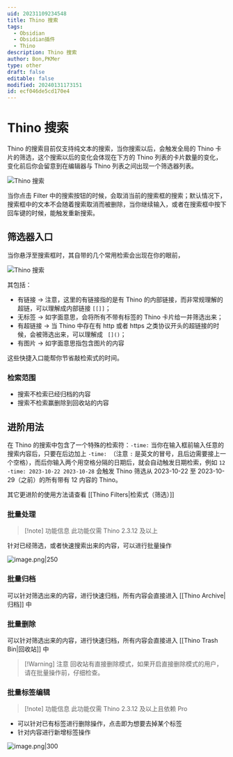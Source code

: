 ```yaml
---
uid: 20231109234548
title: Thino 搜索
tags:
  - Obsidian
  - Obsidian插件
  - Thino
description: Thino 搜索
author: Bon,PKMer
type: other
draft: false
editable: false
modified: 20240131173151
id: ecf046de5cd170e4
---
```


# Thino 搜索

Thino 的搜索目前仅支持纯文本的搜索，当你搜索以后，会触发全局的 Thino 卡片的筛选，这个搜索以后的变化会体现在下方的 Thino 列表的卡片数量的变化，变化前后你会留意到在编辑器与 Thino 列表之间出现一个筛选器列表。

![Thino 搜索](https://cdn.pkmer.cn/images/Pasted%20image%2020231109091704.png!pkmer)

当你点击 Filter 中的搜索按钮的时候，会取消当前的搜索框的搜索；默认情况下，搜索框中的文本不会随着搜索取消而被删除，当你继续输入，或者在搜索框中按下回车键的时候，能触发重新搜索。

## 筛选器入口

当你悬浮至搜索框时，其自带的几个常用检索会出现在你的眼前，

![Thino 搜索](https://cdn.pkmer.cn/images/Pasted%20image%2020231109093657.png!pkmer)

其包括：

- 有链接 -> 注意，这里的有链接指的是有 Thino 的内部链接，而非常规理解的超链，可以理解成内部链接 `[[]]`；
- 无标签 -> 如字面意思，会将所有不带有标签的 Thino 卡片给一并筛选出来；
- 有超链接 -> 当 Thino 中存在有 http 或者 https 之类协议开头的超链接的时候，会被筛选出来，可以理解成 ` []()`；
- 有图片 -> 如字面意思指包含图片的内容

这些快捷入口能帮你节省敲检索式的时间。

### 检索范围

- 搜索不检索已经归档的内容
- 搜索不检索赢删除到回收站的内容

## 进阶用法

在 Thino 的搜索中包含了一个特殊的检索符：`-time:` 当你在输入框前输入任意的搜索内容后，只要在后边加上 `-time: `（注意 `:` 是英文的冒号，且后边需要接上一个空格），而后你输入两个用空格分隔的日期后，就会自动触发日期检索，例如 `12 -time: 2023-10-22 2023-10-28` 会触发 Thino 筛选从 2023-10-22 至 2023-10-29（之前）的所有带有 12 内容的 Thino。

其它更进阶的使用方法请查看 [[Thino Filters|检索式（筛选）]]

### 批量处理

> [!note] 功能信息
> 此功能仅需 Thino 2.3.12 及以上

针对已经筛选，或者快速搜索出来的内容，可以进行批量操作

![image.png|250](https://cdn.pkmer.cn/images/20240322094112.png!pkmer)

### 批量归档

可以针对筛选出来的内容，进行快速归档，所有内容会直接进入 [[Thino Archive|归档]] 中

### 批量删除

可以针对筛选出来的内容，进行快速归档，所有内容会直接进入 [[Thino Trash Bin|回收站]] 中

> [!Warning] 注意
> 回收站有直接删除模式，如果开启直接删除模式的用户，请在批量操作前，仔细检查。

### 批量标签编辑

> [!note] 功能信息
> 此功能仅需 Thino 2.3.12 及以上且依赖 Pro

- 可以针对已有标签进行删除操作，点击即为想要去掉某个标签
- 针对内容进行新增标签操作

![image.png|300](https://cdn.pkmer.cn/images/20240322095424.png!pkmer)
